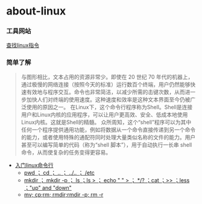 # about-linux

### 工具网站
[查找linux指令](https://wangchujiang.com/linux-command/)


### 简单了解
> 与图形相比，文本占用的资源非常少。即使在 20 世纪 70 年代的机器上，通过极慢的网络连接（按照今天的标准）运行数百个终端，用户仍然能够快速有效地与程序交互。命令也非常简洁，以减少所需的击键次数，从而进一步加快人们对终端的使用速度。这种速度和效率是这种文本界面至今仍被广泛使用的原因之一。
 在Linux下，这个命令行程序称为Shell。Shell是连接用户和Linux内核的应用程序，可以让用户更高效、安全、低成本地使用Linux内核。这就是Shell的精髓。
 众所周知，这个“shell”程序可以为其中任何一个程序提供通用功能，例如将数据从一个命令直接传递到另一个命令的能力，或者使用特殊的通配符同时处理大量类似名称的文件的能力。用户甚至可以编写简单的代码（称为“shell 脚本”），用于自动执行一长串 shell 命令，从而使复杂的任务变得更容易。



* [入门linux命令行](https://ubuntu.com/tutorials/command-line-for-beginners#5-moving-and-manipulating-files)  
  * [pwd ； cd ； .. ； ../.. ； /etc ](https://ubuntu.com/tutorials/command-line-for-beginners#3-opening-a-terminal)  
  * [mkdir ； mkdir -p ； ls ；ls >  ； echo " " > ；  */?  ；cat  ；>>   ；less  ；"up" and "down" ](https://ubuntu.com/tutorials/command-line-for-beginners#4-creating-folders-and-files)
  * [mv; cp;rm; rmdir;rmdir -p; rm -r](https://ubuntu.com/tutorials/command-line-for-beginners#5-moving-and-manipulating-files)

